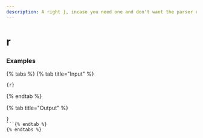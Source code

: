```yaml
---
description: A right }, incase you need one and don't want the parser eating it up.
---
```


# r

### Examples

{% tabs %}
{% tab title="Input" %}
```text
{r}
```
{% endtab %}

{% tab title="Output" %}
```text
}
```{% endtab %}
{% endtabs %}